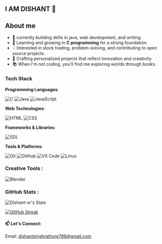 ## I AM DISHANT 🦇   

## About me

- 🔭 currently building skills in java, web development, and writing.
- 🌱 Learning and growing in **C programming** for a strong foundation.  
- 💡 Interested in stock trading, problem-solving, and contributing to open source projects.  
- 🎨 Crafting personalized projects that reflect innovation and creativity.
- 📚 When I'm not coding, you'll find me exploring worlds through books.

### Tech Stack

**Programming Languages**:  

  ![C](https://img.shields.io/badge/C-00599C?style=for-the-badge&logo=c&logoColor=white) ![Java](https://img.shields.io/badge/Java-ED8B00?style=for-the-badge&logo=openjdk&logoColor=white) ![JavaScript](https://img.shields.io/badge/JavaScript-F7DF1E?style=for-the-badge&logo=javascript&logoColor=black)

**Web Technologies**:

![HTML](https://img.shields.io/badge/HTML-E34F26?style=for-the-badge&logo=html5&logoColor=white) ![CSS](https://img.shields.io/badge/CSS-1572B6?style=for-the-badge&logo=css3&logoColor=white)

**Frameworks & Libraries**:

![SDL](https://img.shields.io/badge/SDL-FF6F00?style=for-the-badge&logo=sdl&logoColor=white)

**Tools & Platforms**:  

![Git](https://img.shields.io/badge/Git-F05032?style=for-the-badge&logo=git&logoColor=white) ![GitHub](https://img.shields.io/badge/GitHub-100000?style=for-the-badge&logo=github&logoColor=white) ![VS Code](https://img.shields.io/badge/VSCode-0078D4?style=for-the-badge&logo=visual%20studio%20code&logoColor=white) ![Linux](https://img.shields.io/badge/Linux-FCC624?style=for-the-badge&logo=linux&logoColor=black)

### Creative Tools :

![Blender](https://img.shields.io/badge/Blender-F5792A?style=for-the-badge&logo=blender&logoColor=white)

### GitHub Stats :

![Dishant-sr's Stats](https://github-readme-stats.vercel.app/api?username=Dishant-sr&theme=dracula&show_icons=true&hide_border=true&count_private=true&cache_seconds=3600&random=123)

[![GitHub Streak](https://streak-stats.demolab.com?user=Dishant-sr&theme=dracula&border_radius=0)](https://git.io/streak-stats)


 #### 📫 Let's Connect:  

Email: dishantsinghrathore786@gmail.com 



    


